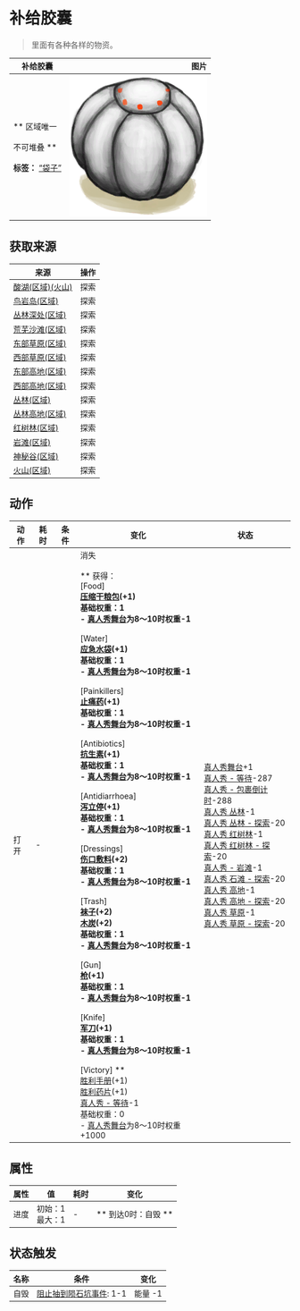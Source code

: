 # 补给胶囊  
> 里面有各种各样的物资。  
  
  补给胶囊  |   图片   
 ----  |  ----:   
 ** 区域唯一 **<br><br>** 不可堆叠 **<br><br>**标签：**	[“袋子”](tag_Bag.md)  |  <img decoding="async" src="Sprite/TVCrate.png" href="a.md" style="max-width:300px;max-height:300px;">   
  
## 获取来源  
来源  |  操作  
----  |  ----  
[酸湖(区域)(火山)](AcidLake.md)  |  探索  
[鸟岩岛(区域)](BirdRock.md)  |  探索  
[丛林深处(区域)](DeepJungle.md)  |  探索  
[荒芜沙滩(区域)](DesolateBeach.md)  |  探索  
[东部草原(区域)](GrasslandsE.md)  |  探索  
[西部草原(区域)](GrasslandsW.md)  |  探索  
[东部高地(区域)](HighlandsEastern.md)  |  探索  
[西部高地(区域)](HighlandsWestern.md)  |  探索  
[丛林(区域)](Jungle.md)  |  探索  
[丛林高地(区域)](JungleHighlands.md)  |  探索  
[红树林(区域)](Mangroves.md)  |  探索  
[岩滩(区域)](Rocks.md)  |  探索  
[神秘谷(区域)](SecretValley.md)  |  探索  
[火山(区域)](Volcano.md)  |  探索  
## 动作  
动作  |  耗时  |  条件  |  变化  |  状态  
----  |  ----  |  ----  |  ----  |  ----  
打开<br>  |  -  |    |  消失<br><br>** 获得： **<br>** [Food] **<br>  [压缩干粮包](FoodRationsPackage.md)(+1)<br>基础权重：1<br>- [真人秀舞台](TV_Stage.md)为8～10时权重-1<br><br>** [Water] **<br>  [应急水袋](WaterRationsPackage.md)(+1)<br>基础权重：1<br>- [真人秀舞台](TV_Stage.md)为8～10时权重-1<br><br>** [Painkillers] **<br>  [止痛药](Painkillers.md)(+1)<br>基础权重：1<br>- [真人秀舞台](TV_Stage.md)为8～10时权重-1<br><br>** [Antibiotics] **<br>  [抗生素](Antibiotics.md)(+1)<br>基础权重：1<br>- [真人秀舞台](TV_Stage.md)为8～10时权重-1<br><br>** [Antidiarrhoea] **<br>  [泻立停](AntiDiarrhoeaPills.md)(+1)<br>基础权重：1<br>- [真人秀舞台](TV_Stage.md)为8～10时权重-1<br><br>** [Dressings] **<br>  [伤口敷料](WoundDressing.md)(+2)<br>基础权重：1<br>- [真人秀舞台](TV_Stage.md)为8～10时权重-1<br><br>** [Trash] **<br>  [袜子](Socks.md)(+2)<br>  [木炭](Charcoal.md)(+2)<br>基础权重：1<br>- [真人秀舞台](TV_Stage.md)为8～10时权重-1<br><br>** [Gun] **<br>  [枪](Gun.md)(+1)<br>基础权重：1<br>- [真人秀舞台](TV_Stage.md)为8～10时权重-1<br><br>** [Knife] **<br>  [军刀](KnifeMilitary.md)(+1)<br>基础权重：1<br>- [真人秀舞台](TV_Stage.md)为8～10时权重-1<br><br>** [Victory] **<br>  [胜利手册](TV_Leaflet.md)(+1)<br>  [胜利药片](VictoryPillsTV.md)(+1)<br>[真人秀 - 等待](TV_CounterWait.md)-1<br>基础权重：0<br>- [真人秀舞台](TV_Stage.md)为8～10时权重+1000<br>  |  [真人秀舞台](TV_Stage.md)+1<br>[真人秀 - 等待](TV_CounterWait.md)-287<br>[真人秀 - 包裹倒计时](TV_CounterRush.md)-288<br>[真人秀 丛林](TV_Jungle.md)-1<br>[真人秀 丛林 - 探索](TV_JungleExplore.md)-20<br>[真人秀 红树林](TV_Mangroves.md)-1<br>[真人秀 红树林 - 探索](TV_MangrovesExplore.md)-20<br>[真人秀 - 岩滩](TV_Rocks.md)-1<br>[真人秀 石滩 - 探索](TV_RocksExplore.md)-20<br>[真人秀 高地](TV_Highlands.md)-1<br>[真人秀 高地 - 探索](TV_HighlandsExplore.md)-20<br>[真人秀 草原](TV_Grasslands.md)-1<br>[真人秀 草原 - 探索](TV_GrasslandsExplore.md)-20  
## 属性   
属性  |  值  |  耗时  |  变化  
----  |  ----  |  ----  |  ----  
进度  |  初始：1<br>最大：1  |  -  |  ** 到达0时：自毁 **<br>  
## 状态触发  
名称  |  条件  |  变化  
----  |  ----  |  ----  
自毁  |  [阻止抽到陨石坑事件](TV_CrateKiller.md): 1-1  |  能量  -1  
